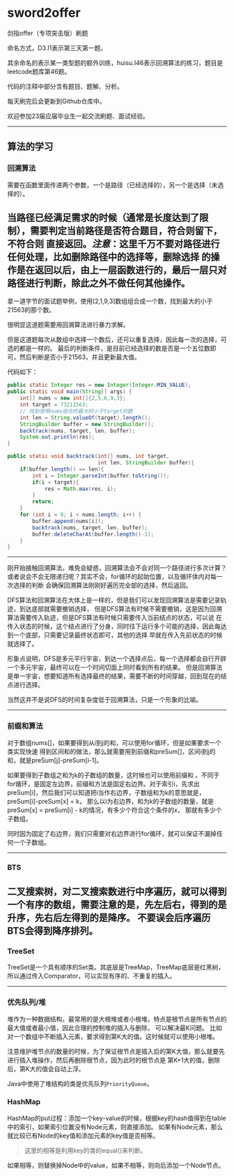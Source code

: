# sword2offer
剑指offer（专项突击版）刷题

命名方式，D3.I1表示第三天第一题。

其余命名的表示某一类型题的额外训练，huisu.I46表示回溯算法的练习，题目是leetcode题库第46题。

代码的注释中部分含有题目、题解、分析。

每天刷完后会更新到Github仓库中。

欢迎参加23届应届毕业生一起交流刷题、面试经验。


---
## 算法的学习
### 回溯算法
需要在函数里面传递两个参数，一个是路径（已经选择的），另一个是选择（未选择的）。

当路径已经满足需求的时候（通常是长度达到了限制），需要判定当前路径是否符合题目，符合则留下，不符合则
直接返回。_**注意**_：这里千万不要对路径进行任何处理，比如删除路径中的选择等，删除选择
的操作是在返回以后，由上一层函数进行的，最后一层只对路径进行判断，除此之外不做任何其他操作。
---
拿一道字节的面试题举例，使用[2,1,9,3]数组组合成一个数，找到最大的小于21563的那个数。

很明显这道题需要用回溯算法进行暴力求解。

但是这道题每次从数组中选择一个数后，还可以重复选择，因此每一次的选择，可选的都是一样的。
最后的判断条件，是目前已经选择的数是否是一个五位数即可，然后判断是否小于21563，并且更新最大值。

代码如下：
```java
public static Integer res = new Integer(Integer.MIN_VALUE);
public static void main(String[] args) {
    int[] nums = new int[]{2,5,6,9,3};
    int target = 73211563;
    // 找到使用nums组合的最大的小于target的数
    int len = String.valueOf(target).length();
    StringBuilder buffer = new StringBuilder();
    backtrack(nums, target, len, buffer);
    System.out.println(res);
}

public static void backtrack(int[] nums, int target,
                             int len, StringBuilder buffer){
    if(buffer.length() == len){
        int i = Integer.parseInt(buffer.toString());
        if(i < target){
            res = Math.max(res, i);
        }
        return;
    }
    for (int i = 0; i < nums.length; i++) {
        buffer.append(nums[i]);
        backtrack(nums, target, len, buffer);
        buffer.deleteCharAt(buffer.length()-1);
    }
}
```
---
刚开始接触回溯算法，难免会疑惑，回溯算法会不会对同一个路径进行多次计算？
或者说会不会无限递归呢？其实不会，for循环的起始位置，以及循环体内对每一次选择的判断
会确保回溯算法刚刚好遍历完全部的选择，然后返回。

DFS算法和回溯算法在大体上是一样的，但是我们可以发现回溯算法是需要记录轨迹，到达底部就需要撤销选择，
但是DFS算法有时候不需要撤销，这是因为回溯算法需要传入轨迹，但是DFS算法有时候只需要传入当前结点的状态，可以说
在传入状态的时候，这个结点进行了分身，同时往下运行多个可能的选择，因此每达到一个底部，只需要记录最终状态即可，其他的选择
早就在传入先前状态的时候就选择了。

形象点说明，DFS是多元平行宇宙，到达一个选择点后，每一个选择都会自行开辟一个多元宇宙，最终可以在一个时间切面上同时看到所有的结果。
但是回溯算法是单一宇宙，想要知道所有选择最终的结果，需要不断的时间穿越，回到现在的结点进行选择。

当然这并不是说DFS的时间复杂度低于回溯算法，只是一个形象的比喻。

---

### 前缀和算法

对于数组nums[]，如果要得到从i到j的和，可以使用for循环，但是如果要求一个类实现快速
得到区间和的做法，那么就需要用到前缀和preSum[]，区间i到j的和，就是preSum[j]-preSum[i-1]。


如果要得到子数组之和为k的子数组的数量，这时候也可以使用前缀和
。不同于for循环，是固定左边界，前缀和方法是固定右边界。对于索引i，先求出 preSum[i]，然后我们可以知道把i当作右边界，子数组和为k的意思就是，preSum[i]-preSum[x] = k，
那么以i为右边界，和为k的子数组的数量，就是preSum[x] = preSum[i] - k的情况，有多少个符合这个条件的x，
那就有多少个子数组。

同时因为固定了右边界，我们只需要对右边界进行for循环，就可以保证不漏掉任何一个子数组。

---

### BTS
二叉搜索树，对二叉搜索数进行中序遍历，就可以得到一个有序的数组，需要注意的是，先左后右，得到的是升序，先右后左得到的是降序。
不要误会后序遍历BTS会得到降序排列。
---
### TreeSet

TreeSet是一个具有顺序的Set类。其底层是TreeMap，TreeMap底层是红黑树，所以通过传入Comparator，可以实现有序的、不重复的插入。


---
### 优先队列/堆
堆作为一种数据结构，最常用的是大根堆或者小根堆，特点是根节点是所有节点的最大值或者最小值，因此合理的控制堆的插入与删除，
可以解决最K问题。
比如对一个数组中不断插入元素，要求得到第K大的值。这时候就可以使用小根堆。

注意维护堆节点的数量的时候，为了保证根节点是插入后的第K大值，那么就要先进行插入堆操作，然后再删除根节点，因为此时的根节点是
第K+1大的值，删除后，第K大的值会自动上浮。

Java中使用了堆结构的类是优先队列`PriorityQueue`。

### HashMap

HashMap的put过程：添加一个key-value的时候，根据key的hash值得到在table中的索引，如果索引位置没有Node元素，则直接添加。
如果有Node元素，那么就比较已有Node的key值和添加元素的key值是否相等。
> 这里的相等是利用key的类的equal()来判断。

如果相等，则替换掉Node中的value，如果不相等，则向后添加一个Node节点。